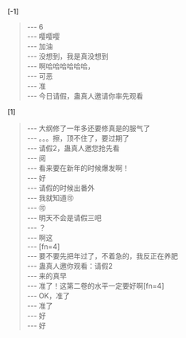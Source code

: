 
[-1] 
>--- 6<br>
>--- 嘤嘤嘤<br>
>--- 加油<br>
>--- 没想到，我是真没想到<br>
>--- 啊哈哈哈哈哈哈，<br>
>--- 可恶<br>
>--- 准<br>
>--- 今日请假，蛊真人邀请你率先观看<br>

[1] 
>--- 大纲修了一年多还要修真是的服气了<br>
>--- 。。。擦，顶不住了，要过期了<br>
>--- 请假2，蛊真人邀您抢先看<br>
>--- 阅<br>
>--- 看来要在新年的时候爆发啊！<br>
>--- 好<br>
>--- 请假的时候出番外<br>
>--- 我就知道🉑<br>
>--- 🉑<br>
>--- 明天不会是请假三吧<br>
>--- ？<br>
>--- 啊这<br>
>--- [fn=4]<br>
>--- 要不要先把年过了，不着急的，我反正在养肥<br>
>--- 蛊真人邀你观看：请假2<br>
>--- 来的真早<br>
>--- 准了！这第二卷的水平一定要好啊[fn=4]<br>
>--- OK，准了<br>
>--- 准了<br>
>--- 好<br>
>--- 好<br>
